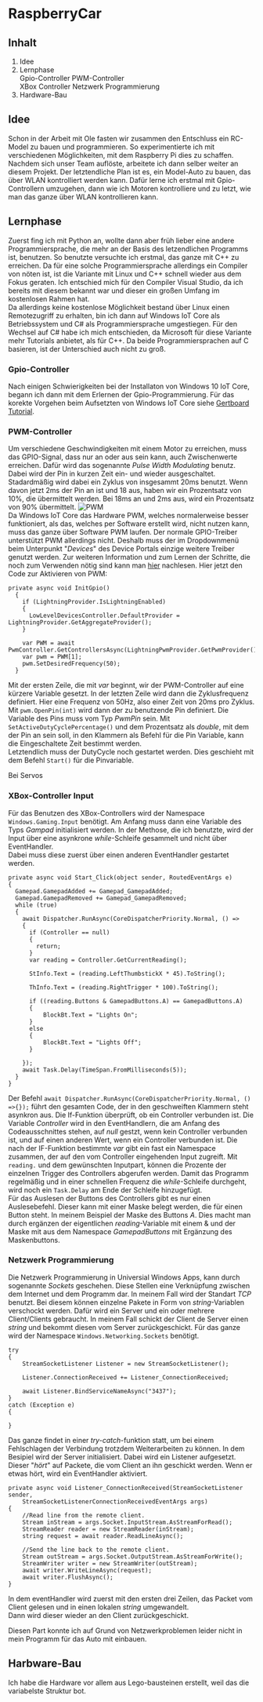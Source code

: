 # RaspberryCar
## Inhalt
1. Idee
2. Lernphase  
  Gpio-Controller 
  PWM-Controller  
  XBox Controller 
  Netzwerk Programmierung
3. Hardware-Bau

## Idee
Schon in der Arbeit mit Ole fasten wir zusammen den Entschluss ein RC-Model zu bauen und programmieren. So experimentierte ich mit verschiedenen Möglichkeiten, mit dem Raspberry Pi dies zu schaffen.  
Nachdem sich unser Team auflöste, arbeitete ich dann selber weiter an diesem Projekt. 
Der letztendliche Plan ist es, ein Model-Auto zu bauen, das über WLAN kontrolliert werden kann. 
Dafür lerne ich erstmal mit Gpio-Controllern umzugehen, dann wie ich Motoren kontrolliere und zu letzt, wie man das ganze über WLAN kontrollieren kann.

## Lernphase
Zuerst fing ich mit Python an, wollte dann aber früh lieber eine andere Programmiersprache, die mehr an der Basis des letzendlichen Programms ist, benutzen. So benutzte versuchte ich erstmal, das ganze mit C++ zu erreichen. Da für eine solche Programmiersprache allerdings ein Compiler von nöten ist, ist die Variante mit Linux und C++ schnell wieder aus dem Fokus geraten. 
Ich entschied mich für den Compiler Visual Studio, da ich bereits mit diesem bekannt war und dieser ein großen Umfang im kostenlosen Rahmen hat.  
Da allerdings keine kostenlose Möglichkeit bestand über Linux einen Remotezugriff zu erhalten, bin ich dann auf Windows IoT Core als Betriebssystem und C# als Programmiersprache umgestiegen. Für den Wechsel auf C# habe ich mich entschieden, da Microsoft für diese Variante mehr Tutorials anbietet, als für C++. Da beide Programmiersprachen auf C basieren, ist der Unterschied auch nicht zu groß. 
### Gpio-Controller
Nach einigen Schwierigkeiten bei der Installaton von Windows 10 IoT Core, begann ich dann mit dem Erlernen der Gpio-Programmierung. Für das korekte Vorgehen beim Aufsetzten von Windows IoT Core siehe <a href="https://jaywee.github.io/Gertboard-Tutorial/#C#">Gertboard Tutorial</a>. 
### PWM-Controller
Um verschiedene Geschwindigkeiten mit einem Motor zu erreichen, muss das GPIO-Signal, dass nur an oder aus sein kann, auch Zwischenwerte erreichen. 
Dafür wird das sogenannte *Pulse Width Modulating* benutz. Dabei wird der Pin in kurzen Zeit ein- und wieder ausgeschaltet. Stadardmäßig wird dabei ein Zyklus von insgesammt 20ms benutzt. Wenn davon jetzt 2ms der Pin an ist und 18 aus, haben wir ein Prozentsatz von 10%, die übermittelt werden. Bei 18ms an und 2ms aus, wird ein Prozentsatz von 90% übermittelt. 
![PWM](https://github.com/JayWee/RaspberryCar/blob/master/Pictures/learn_raspberry_pi_how_pwm_works.jpg)  
Da Windows IoT Core das Hardware PWM, welches normalerweise besser funktioniert, als das, welches per Software erstellt wird, nicht nutzen kann, muss das ganze über Software PWM laufen. Der normale GPIO-Treiber unterstützt PWM allerdings nicht. Deshalb muss der im Dropdownmenü beim Unterpunkt "*Devices*" des Device Portals einzige weitere Treiber genutzt werden.
Zur weiteren Information und zum Lernen der Schritte, die noch zum Verwenden nötig sind kann man <a href="https://developer.microsoft.com/en-us/windows/iot/docs/lightningproviders">hier</a> nachlesen. 
Hier jetzt den Code zur Aktivieren von PWM: 
```
private async void InitGpio()
  {
    if (LightningProvider.IsLightningEnabled)
    {
      LowLevelDevicesController.DefaultProvider = LightningProvider.GetAggregateProvider();
    }
            
    var PWM = await PwmController.GetControllersAsync(LightningPwmProvider.GetPwmProvider());
    var pwm = PWM[1];
    pwm.SetDesiredFrequency(50);
  }
``` 
Mit der ersten Zeile, die mit *var* beginnt, wir der PWM-Controller auf eine kürzere Variable gesetzt. In der letzten Zeile wird dann die Zyklusfrequenz definiert. Hier eine Frequenz von 50Hz, also einer Zeit von 20ms pro Zyklus. 
Mit ``pwm.OpenPin(int)`` wird dann der zu benutzende Pin definiert. Die Variable des Pins muss vom Typ *PwmPin* sein.
Mit ``SetActiveDutyCyclePercentage()`` und dem Prozentsatz als *double*, mit dem der Pin an sein soll, in den Klammern als Befehl für die Pin Variable, kann die Eingeschaltete Zeit bestimmt werden.  
Letztendlich muss der DutyCycle noch gestartet werden. Dies geschieht mit dem Befehl ``Start()`` für die Pinvariable. 

Bei Servos 

### XBox-Controller Input
Für das Benutzen des XBox-Controllers wird der Namespace ``Windows.Gaming.Input`` benötigt. Am Anfang muss dann eine Variable des Typs *Gampad* initialisiert werden. 
In der Methose, die ich benutzte, wird der Input über eine asynkrone *while*-Schleife gesammelt und nicht über EventHandler.  
Dabei muss diese zuerst über einen anderen EventHandler gestartet werden. 
```
private async void Start_Click(object sender, RoutedEventArgs e)  
{ 
  Gamepad.GamepadAdded += Gamepad_GamepadAdded; 
  Gamepad.GamepadRemoved += Gamepad_GamepadRemoved; 
  while (true)  
  { 
    await Dispatcher.RunAsync(CoreDispatcherPriority.Normal, () =>  
    { 
      if (Controller == null) 
      { 
        return; 
      } 
      var reading = Controller.GetCurrentReading(); 
                
      StInfo.Text = (reading.LeftThumbstickX * 45).ToString();  
  
      ThInfo.Text = (reading.RightTrigger * 100).ToString();  
  
      if ((reading.Buttons & GamepadButtons.A) == GamepadButtons.A) 
      { 
          BlockBt.Text = "Lights On"; 
      } 
      else  
      { 
          BlockBt.Text = "Lights Off";  
      } 
  
    }); 
    await Task.Delay(TimeSpan.FromMilliseconds(5)); 
  } 
} 
```
Der Befehl ``await Dispatcher.RunAsync(CoreDispatcherPriority.Normal, () =>{});`` führt den gesamten Code, der in den geschweiften Klammern steht asynkron aus. 
Die If-Funktion überprüft, ob ein Controller verbunden ist. Die Variable *Controller* wird in den EventHandlern, die am Anfang des Codeausschnittes stehen, auf *null* gestzt, wenn kein Controller verbunden ist, und auf einen anderen Wert, wenn ein Controller verbunden ist. 
Die nach der IF-Funktion bestimmte *var* gibt ein fast ein Namespace zusammen, der auf den vom Controller eingehenden Input zugreift. 
Mit ``reading.`` und dem gewünschten Inputpart, können die Prozente der einzelnen Trigger des Controllers abgerufen werden. 
Damit das Programm regelmäßig und in einer schnellen Frequenz die *while*-Schleife durchgeht, wird noch ein ``Task.Delay`` am Ende der Schleife hinzugefügt.  
Für das Auslesen der Buttons des Controllers gibt es nur einen Auslesebefehl. Dieser kann mit einer Maske belegt werden, die für einen Button steht. In meinem Beispiel der Maske des Buttons *A*. Dies macht man durch ergänzen der eigentlichen *reading*-Variable mit einem & und der Maske mit aus dem Namespace *GamepadButtons* mit Ergänzung des Maskenbuttons.  

### Netzwerk Programmierung
Die Netzwerk Programmierung in Universial Windows Apps, kann durch sogenannte *Sockets* geschehen. Diese Stellen eine Verknüpfung zwischen dem Internet und dem Programm dar. In meinem Fall wird der Standart *TCP* benutzt. Bei diesem können einzelne Pakete in Form von *string*-Variablen verschockt werden. 
Dafür wird ein Server und ein oder mehrere Client/Clients gebraucht. In meinem Fall schickt der Client de Server einen *string* und bekommt diesen vom Server zurückgeschickt. 
Für das ganze wird der Namespace ``Windows.Networking.Sockets`` benötigt.
```
try
{
    StreamSocketListener Listener = new StreamSocketListener();

    Listener.ConnectionReceived += Listener_ConnectionReceived;

    await Listener.BindServiceNameAsync("3437");
}
catch (Exception e)
{

}
```
Das ganze findet in einer *try-catch*-funktion statt, um bei einem Fehlschlagen der Verbindung trotzdem Weiterarbeiten zu können. 
In dem Besipiel wird der Server initialisiert. Dabei wird ein Listener aufgesetzt. Dieser "*hört*" auf Packete, die vom Client an ihn geschickt werden. Wenn er etwas hört, wird ein EventHandler aktiviert.  
```
private async void Listener_ConnectionReceived(StreamSocketListener sender, 
    StreamSocketListenerConnectionReceivedEventArgs args)
{
    //Read line from the remote client.
    Stream inStream = args.Socket.InputStream.AsStreamForRead();
    StreamReader reader = new StreamReader(inStream);
    string request = await reader.ReadLineAsync();

    //Send the line back to the remote client.
    Stream outStream = args.Socket.OutputStream.AsStreamForWrite();
    StreamWriter writer = new StreamWriter(outStream);
    await writer.WriteLineAsync(request);
    await writer.FlushAsync();
}
```
In dem eventHandler wird zuerst mit den ersten drei Zeilen, das Packet vom Client gelesen und in einen lokalen *string* umgewandelt.  
Dann wird dieser wieder an den Client zurückgeschickt.  

Diesen Part konnte ich auf Grund von Netzwerkproblemen leider nicht in mein Programm für das Auto mit einbauen.

## Harbware-Bau
Ich habe die Hardware vor allem aus Lego-bausteinen erstellt, weil das die variabelste Struktur bot.
